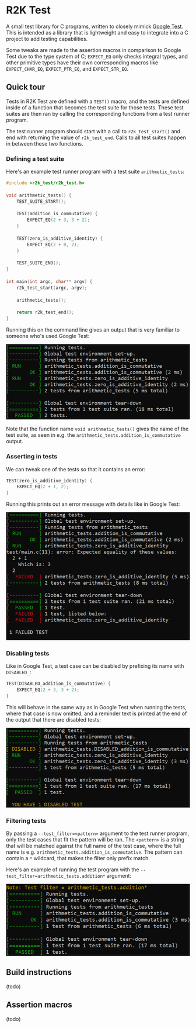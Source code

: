 # R2K Test

A small test library for C programs, written to closely mimick [Google Test](https://github.com/google/googletest). This is intended as a library that is lightweight and easy to integrate into a C project to add testing capabilities.

Some tweaks are made to the assertion macros in comparison to Google Test due to the type system of C; `EXPECT_EQ` only checks integral types, and other primitive types have their own corresponding macros like `EXPECT_CHAR_EQ`, `EXPECT_PTR_EQ`, and `EXPECT_STR_EQ`.

## Quick tour

Tests in R2K Test are defined with a `TEST()` macro, and the tests are defined inside of a function that becomes the test suite for those tests. These test suites are then ran by calling the corresponding functions from a test runner program.

The test runner program should start with a call to `r2k_test_start()` and end with returning the value of `r2k_test_end`. Calls to all test suites happen in between these two functions.

### Defining a test suite
Here's an example test runner program with a test suite `arithmetic_tests`:

```C
#include <r2k_test/r2k_test.h>

void arithmetic_tests() {
    TEST_SUITE_START();

    TEST(addition_is_commutative) {
        EXPECT_EQ(2 + 3, 3 + 2);
    }

    TEST(zero_is_additive_identity) {
        EXPECT_EQ(2 + 0, 2);
    }

    TEST_SUITE_END();
}

int main(int argc, char** argv) {
    r2k_test_start(argc, argv);

    arithmetic_tests();

    return r2k_test_end();
}
```

Running this on the command line gives an output that is very familiar to someone who's used Google Test:

![arithmetic_tests_example](docs/arithmetic_tests.png)

Note that the function name `void arithmetic_tests()` gives the name of the test suite, as seen in e.g. the `arithmetic_tests.addition_is_commutative` output.

### Asserting in tests

We can tweak one of the tests so that it contains an error:

```C++
TEST(zero_is_additive_identity) {
    EXPECT_EQ(2 + 1, 2);
}
```

Running this prints out an error message with details like in Google Test:

![arithmetic_tests_failed_example](docs/arithmetic_tests_failed.png)

### Disabling tests

Like in Google Test, a test case can be disabled by prefixing its name with `DISABLED_`:

```C++
TEST(DISABLED_addition_is_commutative) {
    EXPECT_EQ(2 + 3, 3 + 2);
}
```

This will behave in the same way as in Google Test when running the tests, where that case is now omitted, and a reminder text is printed at the end of the output that there are disabled tests:

![arithmetic_tests_disabled_example](docs/arithmetic_tests_disabled.png)

### Filtering tests

By passing a `--test_filter=<pattern>` argument to the test runner program, only the test cases that fit the pattern will be ran. The `<pattern>` is a string that will be matched against the full name of the test case, where the full name is e.g. `arithmetic_tests.addition_is_commutative`. The pattern can contain a `*` wildcard, that makes the filter only prefix match.

Here's an example of running the test program with the `--test_filter=arithmetic_tests.addition*` argument:

![arithmetic_tests_filtered_example](docs/arithmetic_tests_filtered.png)

## Build instructions
(todo)

## Assertion macros
(todo)
